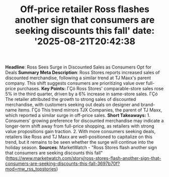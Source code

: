 ﻿---
title: "Off-price retailer Ross flashes another sign that consumers are seeking discounts this fall'
date: '2025-08-21T20:42:38"
category: "Markets"
summary: ""
slug: "offprice retailer ross flashes another sign that consumers a"
source_urls:
  - "https://www.marketwatch.com/story/ross-stores-flash-another-sign-that-consumers-are-seeking-discounts-this-fall-3697b70f?mod=mw_rss_topstories"
seo:
  title: "Off-price retailer Ross flashes another sign that consumers are seeking discounts this fall | Hash n Hedge'
  description: '"
  keywords: ["news", "markets", "brief"]
---
**Headline**: Ross Sees Surge in Discounted Sales as Consumers Opt for Deals  **Summary Meta Description**: Ross Stores reports increased sales of discounted merchandise, following a similar trend at TJ Maxx's parent company. This shift suggests consumers are prioritizing value over full-price purchases.  **Key Points:**  ΓÇó Ross Stores' comparable-store sales rose 5% in the third quarter, driven by a 6% increase in same-store sales. ΓÇó The retailer attributed the growth to strong sales of discounted merchandise, with customers seeking out deals on designer and brand-name items. ΓÇó This trend mirrors TJX Companies, the parent of TJ Maxx, which reported a similar surge in off-price sales.  **Short Takeaways:**  1. Consumers' growing preference for discounted merchandise may indicate a longer-term shift away from full-price shopping, as retailers with strong value propositions gain traction. 2. With more consumers seeking deals, retailers like Ross and TJ Maxx are well-positioned to capitalize on this trend, but it remains to be seen whether the surge will continue into the holiday season.  **Sources**: MarketWatch - "Ross Stores flash another sign that consumers are seeking discounts this fall" (https://www.marketwatch.com/story/ross-stores-flash-another-sign-that-consumers-are-seeking-discounts-this-fall-3697b70f?mod=mw_rss_topstories) 
